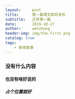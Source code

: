 ```yaml
---
layout:     post
title:      第一篇博文即将发布
subtitle:   正序第一篇
date:       2019-10-27
author:     wenzhong
header-img: img/the-first.png
catalog: true
tags:
    - 新闻故事
---
```




### 没有什么内容

#### 也没有啥好说的

##### 占个位置就好
